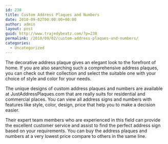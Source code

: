 ```yaml
---
id: 238
title: Custom Address Plaques and Numbers
date: 2010-09-02T00:00:00+00:00
author: admin
layout: post
guid: http://www.trajedybeatz.com/?p=238
permalink: /2010/09/02/custom-address-plaques-and-numbers/
categories:
  - Uncategorized
---
```

The decorative address plaque gives an elegant look to the forefront of home. If you are also searching such a comprehensive address plaques, you can check out their collection and select the suitable one with your choice of style and color for your needs.

The unique designs of custom address plaques and numbers are available at JustAddressPlaques.com that are really suits for residential and commercial places. You can view all address signs and numbers with features like style, color, design, price that help you to make a decision easier.

Their expert team members who are experienced in this field can provide the excellent customer service and assist to find the perfect address sign based on your requirements. You can buy the address plaques and numbers at a very lowest price compare to others in the same line.